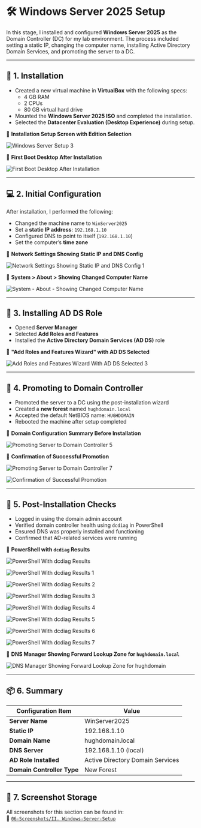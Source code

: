 # 🛠️ Windows Server 2025 Setup

In this stage, I installed and configured **Windows Server 2025** as the Domain Controller (DC) for my lab environment. The process included setting a static IP, changing the computer name, installing Active Directory Domain Services, and promoting the server to a DC.

---

## 💾 1. Installation

- Created a new virtual machine in **VirtualBox** with the following specs:
  - 4 GB RAM
  - 2 CPUs
  - 80 GB virtual hard drive
- Mounted the **Windows Server 2025 ISO** and completed the installation.
- Selected the **Datacenter Evaluation (Desktop Experience)** during setup.

📸 **Installation Setup Screen with Edition Selection**

![Windows Server Setup 3](https://github.com/user-attachments/assets/915a6e00-5202-4e3c-a4fc-601ce180731a)

📸 **First Boot Desktop After Installation**

![First Boot Desktop After Installation](https://github.com/user-attachments/assets/077f8658-6c5d-4ac0-b9c6-9f02d1fc6266)

---

## 💻 2. Initial Configuration

After installation, I performed the following:

- Changed the machine name to `WinServer2025`
- Set a **static IP address**: `192.168.1.10`
- Configured DNS to point to itself (`192.168.1.10`)
- Set the computer’s **time zone**

📸 **Network Settings Showing Static IP and DNS Config**

![Network Settings Showing Static IP and DNS Config 1](https://github.com/user-attachments/assets/9dbc64e7-e854-4573-a383-d46e458b3c18)

📸 **System > About > Showing Changed Computer Name**

![System - About - Showing Changed Computer Name](https://github.com/user-attachments/assets/a7de73d0-1690-40c1-8836-4be64b97c13b)

---

## 🧱 3. Installing AD DS Role

- Opened **Server Manager**
- Selected **Add Roles and Features**
- Installed the **Active Directory Domain Services (AD DS)** role

📸 **"Add Roles and Features Wizard" with AD DS Selected**

![Add Roles and Features Wizard With AD DS Selected 3](https://github.com/user-attachments/assets/5cd38039-3f07-4bac-bfa1-e13427d5474f)

---

## 🏰 4. Promoting to Domain Controller

- Promoted the server to a DC using the post-installation wizard
- Created a **new forest** named `hughdomain.local`
- Accepted the default NetBIOS name: `HUGHDOMAIN`
- Rebooted the machine after setup completed

📸 **Domain Configuration Summary Before Installation**

![Promoting Server to Domain Controller 5](https://github.com/user-attachments/assets/5d1fce70-9210-4f4f-be7a-61bb0dd29ca4)

📸 **Confirmation of Successful Promotion**

![Promoting Server to Domain Controller 7](https://github.com/user-attachments/assets/f339e91d-6469-4db4-8589-047feb46958e)

![Confirmation of Successful Promotion](https://github.com/user-attachments/assets/fe5a27cd-e662-47ab-a8a5-4203b19b43b9)

---

## 🧪 5. Post-Installation Checks

- Logged in using the domain admin account
- Verified domain controller health using `dcdiag` in PowerShell
- Ensured DNS was properly installed and functioning
- Confirmed that AD-related services were running

📸 **PowerShell with `dcdiag` Results**

![PowerShell With dcdiag Results](https://github.com/user-attachments/assets/b0b55f72-0cbd-4034-ab04-dd87a585fee8)

![PowerShell With dcdiag Results 1](https://github.com/user-attachments/assets/d052baa0-9798-463d-803a-b9fe65ee006d)

![PowerShell With dcdiag Results 2](https://github.com/user-attachments/assets/a30a8dad-45c0-4c5f-8920-1f1d2bdfb269)

![PowerShell With dcdiag Results 3](https://github.com/user-attachments/assets/dcb8c2e7-b5b6-4198-a1df-e5231ffc3812)

![PowerShell With dcdiag Results 4](https://github.com/user-attachments/assets/961ab258-2e5b-4309-b827-6afd8d3ccd2c)

![PowerShell With dcdiag Results 5](https://github.com/user-attachments/assets/fcee262a-37f8-4bb9-b3a2-4ecf0dc41b69)

![PowerShell With dcdiag Results 6](https://github.com/user-attachments/assets/b8a67ce3-3ae8-4298-8b77-d1f21bab1b8d)

![PowerShell With dcdiag Results 7](https://github.com/user-attachments/assets/6cc40123-f283-4176-a17c-3922beb50bd3)

📸 **DNS Manager Showing Forward Lookup Zone for `hughdomain.local`**
  
![DNS Manager Showing Forward Lookup Zone for hughdomain](https://github.com/user-attachments/assets/f08e7ca0-a52e-430a-b76e-e05361b522cf)

---

## 📦 6. Summary

| Configuration Item         | Value                            |
|----------------------------|----------------------------------|
| **Server Name**            | WinServer2025                    |
| **Static IP**              | 192.168.1.10                     |
| **Domain Name**            | hughdomain.local                 |
| **DNS Server**             | 192.168.1.10 (local)             |
| **AD Role Installed**      | Active Directory Domain Services |
| **Domain Controller Type** | New Forest                       |

---

## 📁 7. Screenshot Storage

All screenshots for this section can be found in:  
📂 [`06-Screenshots/II. Windows-Server-Setup`](https://github.com/Hugh-Kumbi/Hugh-Kumbi-Active-Directory-Lab/blob/main/06-Screenshots/II.%20Windows-Server-Setup/README.md)  
